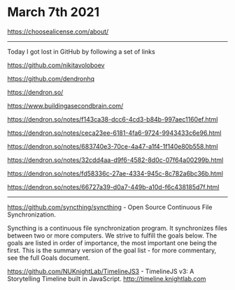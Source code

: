 # March 7th 2021

https://choosealicense.com/about/

---

Today I got lost in GitHub by following a set of links

https://github.com/nikitavoloboev

https://github.com/dendronhq

https://dendron.so/

https://www.buildingasecondbrain.com/

https://dendron.so/notes/f143ca38-dcc6-4cd3-b84b-997aec1160ef.html

https://dendron.so/notes/ceca23ee-6181-4fa6-9724-9943433c6e96.html

https://dendron.so/notes/683740e3-70ce-4a47-a1f4-1f140e80b558.html

https://dendron.so/notes/32cdd4aa-d9f6-4582-8d0c-07f64a00299b.html

https://dendron.so/notes/fd58336c-27ae-4334-945c-8c782a6bc36b.html

https://dendron.so/notes/66727a39-d0a7-449b-a10d-f6c438185d7f.html

---

https://github.com/syncthing/syncthing - Open Source Continuous File
Synchronization.

Syncthing is a continuous file synchronization program. It synchronizes files 
between two or more computers. We strive to fulfill the goals below. The goals 
are listed in order of importance, the most important one being the first. This 
is the summary version of the goal list - for more commentary, see the full 
Goals document.

https://github.com/NUKnightLab/TimelineJS3 - TimelineJS v3: A Storytelling
Timeline built in JavaScript. http://timeline.knightlab.com
